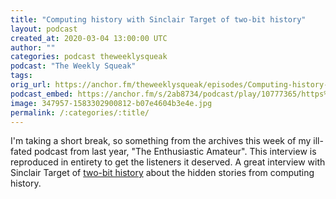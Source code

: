 ```yaml
---
title: "Computing history with Sinclair Target of two-bit history"
layout: podcast
created_at: 2020-03-04 13:00:00 UTC
author: ""
categories: podcast theweeklysqueak
podcast: "The Weekly Squeak"
tags: 
orig_url: https://anchor.fm/theweeklysqueak/episodes/Computing-history-with-Sinclair-Target-of-two-bit-history-eb7dal
podcast_embed: https://anchor.fm/s/2ab8734/podcast/play/10777365/https%3A%2F%2Fd3ctxlq1ktw2nl.cloudfront.net%2Fstaging%2F2020-03-04%2F9aba5d26c1752dfff5548152410a4648.m4a
image: 347957-1583302900812-b07e4604b3e4e.jpg
permalink: /:categories/:title/
---
```

I'm taking a short break, so something from the archives this week of my ill-fated podcast from last year, "The Enthusiastic Amateur". This interview is reproduced in entirety to get the listeners it deserved. A great interview with Sinclair Target of [two-bit history](https://twobithistory.org) about the hidden stories from computing history.
